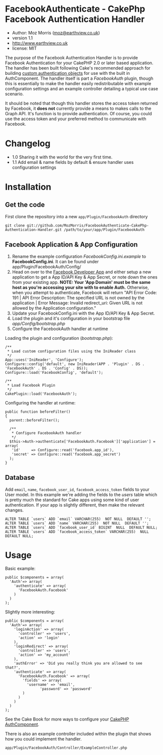 # FacebookAuthenticate - CakePhp Facebook Authentication Handler
* Author:  Moz Morris (moz@earthview.co.uk)
* version 1.1
* http://www.earthview.co.uk
* license: MIT

The purpose of the Facebook Authentication Handler is to provide Facebook Authentication for your CakePHP 2.0 or later based application. The handler has been built following Cake's recommended approach for building [custom authentication objects](http://book.cakephp.org/2.0/en/core-libraries/components/authentication.html?#creating-custom-authentication-objects "Authentication &mdash; CakePHP Cookbook v2.0.0 documentation") for use with the built in AuthComponent.
The handler itself is part a *FacebookAuth* plugin, though this is essentially to make the handler easily redistributable with example configuration settings and an example controller detailing a typical use case scenario.

It should be noted that though this handler stores the access token returned by Facebook, it **does not** currently provide a means to makes calls to the Graph API. It's function is to provide authentication. Of course, you could use the access token and your preferred method to communicate with Facebook.

# Changelog

* 1.0 Sharing it with the world for the very first time.
* 1.1 Add email & name fields by default & ensure handler uses configuration settings

# Installation

## Get the code

First clone the repository into a new `app/Plugin/FacebookAuth` directory

    git clone git://github.com/MozMorris/FacebookAuthenticate-CakePhp-Authentication-Handler.git /path/to/your/app/Plugin/FacebookAuth
	
## Facebook Application & App Configuration

1. Rename the example configuration *FacebookConfig.ini.example* to **FacebookConfig.ini**. It can be found under app/Plugin/FacebookAuth/Config/
2. Head on over to the [Facebook Developer App](https://developers.facebook.com/apps) and either setup a new application to get a App ID/API Key & App Secret, or note down the ones from your existing app. **NOTE: Your 'App Domain' must be the same host as you're accessing your site with to enable Auth.** Otherwise, when you attempt to authenticate, Facebook will return "API Error Code: 191 | API Error Description: The specified URL is not owned by the application | Error Message: Invalid redirect_uri: Given URL is not allowed by the Application configuration."
3. Update your FacebookConfig.ini with the App ID/API Key & App Secret.
4. Load the plugin and it's configuration in your bootstrap file *app/Config/bootstrap.php*
5. Configure the FacebookAuth handler at runtime

Loading the plugin and configuration (*bootstrap.php*):
    
    /**
     * Load custom configuration files using the IniReader class
     */
    App::uses('IniReader', 'Configure');
    Configure::config('default', new IniReader(APP . 'Plugin' . DS . 'FacebookAuth' . DS . 'Config' . DS));
    Configure::load('FacebookConfig', 'default');
    
    /**
     * Load Facebook Plugin
     */
    CakePlugin::load('FacebookAuth');
    
Configuring the handler at runtime:

    public function beforeFilter()
    {
      parent::beforeFilter();
  
      /**
       * Configure FacebookAuth handler
       */
      $this->Auth->authenticate['FacebookAuth.Facebook']['application'] = array(
       'id'     => Configure::read('facebook.app_id'),
       'secret' => Configure::read('facebook.app_secret')
      );
    }

## Database

Add `email`, `name`, `facebook_user_id`, `facebook_access_token` fields to your User model. In this example we're adding the fields to the _users_ table which is pretty much the standard for Cake apps using some kind of user authentication. If your app is slightly different, then make the relevant changes.

    ALTER TABLE `users` ADD `email` VARCHAR(255)  NOT NULL  DEFAULT '';
    ALTER TABLE `users` ADD `name` VARCHAR(255)  NOT NULL  DEFAULT '';
    ALTER TABLE `users` ADD `facebook_user_id` BIGINT  NULL  DEFAULT NULL;  
    ALTER TABLE `users` ADD `facebook_access_token` VARCHAR(255)  NULL  DEFAULT NULL;
    
    
# Usage

Basic example:

    public $components = array(
      'Auth'=> array(
        'authenticate' => array(
          'FacebookAuth.Facebook'
        )
      )
    );

Slightly more interesting:

    public $components = array(
      'Auth'=> array(
        'loginAction' => array(
          'controller' => 'users',
          'action' => 'login'
        ),
        'loginRedirect' => array(
          'controller' => 'users',
          'action' => 'my_account'
        ),
        'authError' => 'Did you really think you are allowed to see that?',
        'authenticate' => array(
          'FacebookAuth.Facebook' => array(
            'fields' => array(
              'username' => 'email',
        			'password' => 'password'
            )
          )
        )
      )
    );

See the Cake Book for more ways to configure your [CakePHP AuthComponent](http://book.cakephp.org/2.0/en/core-libraries/components/authentication.html "Authentication &mdash; CakePHP Cookbook v2.0.0 documentation").

There is also an example controller included within the plugin that shows how you could implement the handler.

    app/Plugin/FacebookAuth/Controller/ExampleController.php
  
